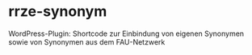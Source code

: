 # rrze-synonym
WordPress-Plugin: Shortcode zur Einbindung von eigenen Synonymen sowie von Synonymen aus dem FAU-Netzwerk 
